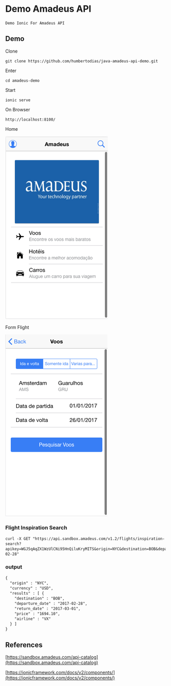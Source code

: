 # Demo Amadeus API

	Demo Ionic For Amadeus API

## Demo

Clone

```
git clone https://github.com/humbertodias/java-amadeus-api-demo.git
```

Enter

```
cd amadeus-demo
```

Start
```
ionic serve
```

On Browser

```
http://localhost:8100/
```

Home

![Home](doc/home.png)

Form Flight

![Form](doc/voo-form.png)


### Flight Inspiration Search

```
curl -X GET "https://api.sandbox.amadeus.com/v1.2/flights/inspiration-search?apikey=WGJ5qAqZX1WzUlCNi95HnQiluKryMITS&origin=NYC&destination=BOB&departure_date=2017-02-28"
```


### output

```
{
  "origin" : "NYC",
  "currency" : "USD",
  "results" : [ {
    "destination" : "BOB",
    "departure_date" : "2017-02-28",
    "return_date" : "2017-03-01",
    "price" : "1694.10",
    "airline" : "VX"
  } ]
}
```

## References

[https://sandbox.amadeus.com/api-catalog](https://sandbox.amadeus.com/api-catalog)

[https://ionicframework.com/docs/v2/components/](https://ionicframework.com/docs/v2/components/)